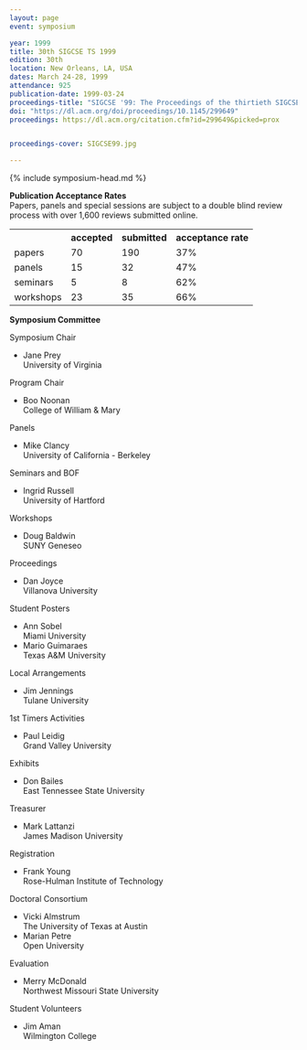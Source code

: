 ```yaml
---
layout: page
event: symposium

year: 1999
title: 30th SIGCSE TS 1999
edition: 30th
location: New Orleans, LA, USA
dates: March 24-28, 1999
attendance: 925
publication-date: 1999-03-24
proceedings-title: "SIGCSE '99: The Proceedings of the thirtieth SIGCSE Technical Symposium on Computer Science Education"
doi: "https://dl.acm.org/doi/proceedings/10.1145/299649"
proceedings: https://dl.acm.org/citation.cfm?id=299649&picked=prox


proceedings-cover: SIGCSE99.jpg

---
```


{% include symposium-head.md %}

**Publication Acceptance Rates**\
Papers, panels and special sessions are subject to a double blind review
process with over 1,600 reviews submitted online.

 <table class="table table-hover table-sm"><tbody><tr><th> </th>
<th>accepted</th>
<th>submitted</th>
<th>acceptance rate</th>
</tr><tr><td>papers</td>
<td>70</td>
<td>190</td>
<td>37%</td>
</tr><tr><td>panels</td>
<td>15</td>
<td>32</td>
<td>47%</td>
</tr><tr><td>seminars</td>
<td>5</td>
<td>8</td>
<td>62%</td>
</tr><tr><td>workshops</td>
<td>23</td>
<td>35</td>
<td>66%</td>
</tr></tbody></table>


**Symposium Committee**

Symposium Chair

-   Jane Prey\
    University of Virginia

Program Chair

-   Boo Noonan\
    College of William & Mary

Panels

-   Mike Clancy\
    University of California - Berkeley

Seminars and BOF

-   Ingrid Russell\
    University of Hartford

Workshops

-   Doug Baldwin\
    SUNY Geneseo

Proceedings

-   Dan Joyce\
    Villanova University

Student Posters

-   Ann Sobel\
    Miami University
-   Mario Guimaraes\
    Texas A&M University

Local Arrangements

-   Jim Jennings\
    Tulane University

1st Timers Activities

-   Paul Leidig\
    Grand Valley University

Exhibits

-   Don Bailes\
    East Tennessee State University

Treasurer

-   Mark Lattanzi\
    James Madison University

Registration

-   Frank Young\
    Rose-Hulman Institute of Technology

Doctoral Consortium

-   Vicki Almstrum\
    The University of Texas at Austin
-   Marian Petre\
    Open University

Evaluation

-   Merry McDonald\
    Northwest Missouri State University

Student Volunteers

-   Jim Aman\
    Wilmington College
